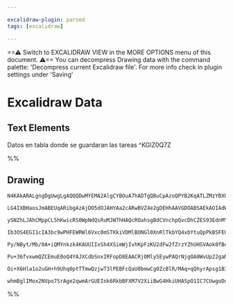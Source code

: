 ```yaml
---

excalidraw-plugin: parsed
tags: [excalidraw]

---
```

==⚠  Switch to EXCALIDRAW VIEW in the MORE OPTIONS menu of this document. ⚠== You can decompress Drawing data with the command palette: 'Decompress current Excalidraw file'. For more info check in plugin settings under 'Saving'


# Excalidraw Data
## Text Elements
Datos en tabla donde se guardaran las tareas
 ^KGlZ0Q7Z

%%
## Drawing
```compressed-json
N4KAkARALgngDgUwgLgAQQQDwMYEMA2AlgCYBOuA7hADTgQBuCpAzoQPYB2KqATLZMzYBXUtiRoIACyhQ4zZAHoFAc0JRJQgEYA6bGwC2CgF7N6hbEcK4OCtptbErHALRY8RMpWdx8Q1TdIEfARcZgRmBShcZQUebTieGjoghH0EDihmbgBtcDBQMELoeHF0QOwojmVgpMLIRhZ2LjQANgBGfiKG1k4AOU4xbgBmAAYeABYAVgBOAA42vjzIQg5i

LG4IXBHaosJmABEUqARibgAzAjDO5dOJAHYAa2cARwBVZ4e2gDEHhAAVGDOABSAEkAOIAdWYxAAQjtIGdCPh8ABlWA1CSCDzwiDMKCkNi/CEkdTcRZ1XH4wkINEwDHoLEkHEEvySDjhLJoDpLCBsOC4bBqGDcNojEbXTZVeninmYbjONp3cbaO6TCXCtAKpXxEZDBZqnl4gm/ADCbHwbFIGwAxG0EHa7TjNAKHsoWaszRarRJrWczthpgGcRQSZI

ySNZhLJAhCMppCL5hKwicRS0WpNdQsRuMJW7hHAQcROahsgBdCVnchpQvcDhCZES93EdnMYsFCmwRDDJYAXwlmmEqwAosE0hli7k6vklkVO6VoFgoPDdrd0ABpMH4ABaIwAinctxAZz2luWeUI4MRcMdV4q77MhpMptNJkMJUQOA9a/X8O+2NhflXC58DCPI+zydtIDnDZjkwJcJW6JoRXGSMeUQvoBlKNoUPGHhZhmcZpglFY1jlCQtjBHE9kOY

Ib3OS4EGI1cIA3bc9wPHFEWRWl6Vxc0mSTKkiVDMlBONGl0XnRlTkbYQ4xbYtuQpPkBSFEUxQlaxqlKGUKTI1AFRaO54gNCkNQMtohiGFVMx4UyiiNalPUtG0HXtJB+xdPMhA9c0XIkfFrGYflAgyYMRK5aY3x5aNY3jLkNMNBAUy5fD2haKK7nJIpvILIscjPClK1watVzrBseSbBTvwqikBx84gR1SdJMgKiULyvOiuTuNpZl1O5H0mFpxhzHk

Py/NByt/Mb/0A+iQMYnkzk4KAUUIIxSh4XSimWjIvhKpFzKU2dFw2fZrzYZhUHSVAok0fBcAAHVWTg1lQMJUGUIRcFIK9yA4Z6HquqJAlCZ7mUoP5Tokc6oEu66OFu3B7twVBiFehB3sxr6fr+6xUCBpHQeYcGJVgqAAEEiGUZp0DEDImBxBooHMAgqdjWmIH0EhiBqCU9AyXAViYGt7ieN4Pm+X4AWBcEoVhHFLVjFYCChuCzouq6bruh60YxrH

Pu+36fvxwmQZCEmuE0oQ4YAJXCdbSnxIRFopD8EAACRjOMly5EywPAQrNjgOA0WvUp22gaM0g2P6v06BhCAQCgYS8ptnO9dBfVmM5pguHYIGwERQqgEFjn0NFxIz1z3MdBOi9IEuy9SVOAO83yvRtP0AyDevi5a5v9C+JFUUkjZpILhum/LyvqWJYhSTQbLC/7jJB9n34eKk/iZLyFfG4H8vbbktkORFPuD7X8uAHl+UFWB1O2/fp9SL4Vv27n8C

Oi+X6Hla1o2uGH+h9Uhq0ptTTmwQzjwT3lPEBFcQaU0bmwCg0ZcBlR/MAq+qQhyrApsg1BIRmI/QJFQBOzBsAEmRAADTJEMZUqpyGUPNPgAAmsMHg0wbJ6jsgnIwbADDcEggwAgLsyRgSwaXI+g5mxnwkE2AuboSAANKFNBOSjiDVzQMImE5pmLWhhBTE0QwTT7C+F8HE9svoPUzhAa0Q4hhDjuEOGE5ijyFHAkUOBGQN4IFvizTgxY1F7zgIEMw

whmBglIMox2NVpo7SrAge2qwmArGUEInk6RkbBFXM7V2XiiBwG4HkiUHASpO1IC7CUwgoDu2KZUhAEi952AAFYIAqMwFEZS4AAFk2BrFwdklKqBgKgTAJ4iAXFwhCJPD2IAA
```
%%